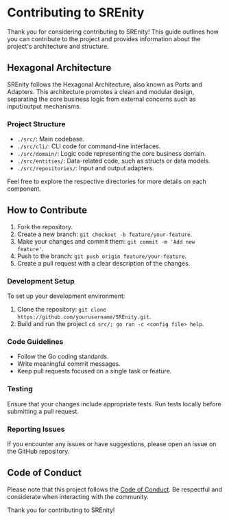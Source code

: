 # Contributing to SREnity

Thank you for considering contributing to SREnity! This guide outlines how you can contribute to the project and provides information about the project's architecture and structure.

## Hexagonal Architecture

SREnity follows the Hexagonal Architecture, also known as Ports and Adapters. This architecture promotes a clean and modular design, separating the core business logic from external concerns such as input/output mechanisms.

### Project Structure

- `./src/`: Main codebase.
- `./src/cli/`: CLI code for command-line interfaces.
- `./src/domain/`: Logic code representing the core business domain.
- `./src/entities/`: Data-related code, such as structs or data models.
- `./src/repositories/`: Input and output adapters.

Feel free to explore the respective directories for more details on each component.

## How to Contribute

1. Fork the repository.
2. Create a new branch: `git checkout -b feature/your-feature`.
3. Make your changes and commit them: `git commit -m 'Add new feature'`.
4. Push to the branch: `git push origin feature/your-feature`.
5. Create a pull request with a clear description of the changes.

### Development Setup

To set up your development environment:

1. Clone the repository: `git clone https://github.com/yourusername/SREnity.git`.
3. Build and run the project `cd src/; go run -c <config file> help`.

### Code Guidelines

- Follow the Go coding standards.
- Write meaningful commit messages.
- Keep pull requests focused on a single task or feature.

### Testing

Ensure that your changes include appropriate tests. Run tests locally before submitting a pull request.

### Reporting Issues

If you encounter any issues or have suggestions, please open an issue on the GitHub repository.

## Code of Conduct

Please note that this project follows the [Code of Conduct](CODE_OF_CONDUCT.md). Be respectful and considerate when interacting with the community.

Thank you for contributing to SREnity!
